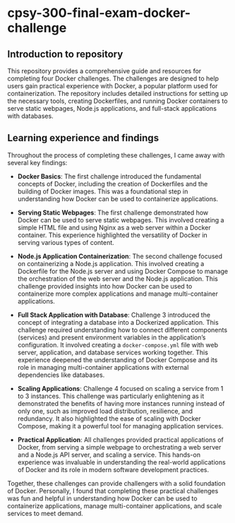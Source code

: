 # cpsy-300-final-exam-docker-challenge

## Introduction to repository
This repository provides a comprehensive guide and resources for completing four Docker challenges. The challenges are designed to help users gain practical experience with Docker, a popular platform used for containerization. The repository includes detailed instructions for setting up the necessary tools, creating Dockerfiles, and running Docker containers to serve static webpages, Node.js applications, and full-stack applications with databases.

## Learning experience and findings
Throughout the process of completing these challenges, I came away with several key findings:

- **Docker Basics**: The first challenge introduced the fundamental concepts of Docker, including the creation of Dockerfiles and the building of Docker images. This was a foundational step in understanding how Docker can be used to containerize applications.

- **Serving Static Webpages**: The first challenge demonstrated how Docker can be used to serve static webpages. This involved creating a simple HTML file and using Nginx as a web server within a Docker container. This experience highlighted the versatility of Docker in serving various types of content.

- **Node.js Application Containerization**: The second challenge focused on containerizing a Node.js application. This involved creating a Dockerfile for the Node.js server and using Docker Compose to manage the orchestration of the web server and the Node.js application. This challenge provided insights into how Docker can be used to containerize more complex applications and manage multi-container applications.

- **Full Stack Application with Database**: Challenge 3 introduced the concept of integrating a database into a Dockerized application. This challenge required understanding how to connect different components (services) and present environment variables in the application’s configuration. It involved creating a `docker-compose.yml` file with web server, application, and database services working together. This experience deepened the understanding of Docker Compose and its role in managing multi-container applications with external dependencies like databases.

- **Scaling Applications**: Challenge 4 focused on scaling a service from 1 to 3 instances. This challenge was particularly enlightening as it demonstrated the benefits of having more instances running instead of only one, such as improved load distribution, resilience, and redundancy. It also highlighted the ease of scaling with Docker Compose, making it a powerful tool for managing application services.

- **Practical Application**: All challenges provided practical applications of Docker, from serving a simple webpage to orchestrating a web server and a Node.js API server, and scaling a service. This hands-on experience was invaluable in understanding the real-world applications of Docker and its role in modern software development practices.

Together, these challenges can provide challengers with a solid foundation of Docker. Personally, I found that completing these practical challenges was fun and helpful in understanding how Docker can be used to containerize applications, manage multi-container applications, and scale services to meet demand.
